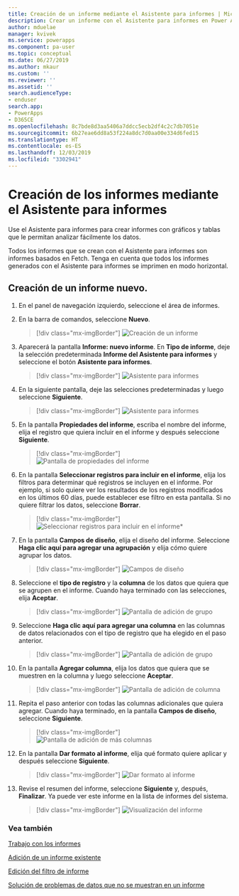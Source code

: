 ```yaml
---
title: Creación de un informe mediante el Asistente para informes | Microsoft Docs
description: Crear un informe con el Asistente para informes en Power Apps
author: mduelae
manager: kvivek
ms.service: powerapps
ms.component: pa-user
ms.topic: conceptual
ms.date: 06/27/2019
ms.author: mkaur
ms.custom: ''
ms.reviewer: ''
ms.assetid: ''
search.audienceType:
- enduser
search.app:
- PowerApps
- D365CE
ms.openlocfilehash: 8c7bde8d3aa5406a7ddcc5ecb2df4c2c7db7051e
ms.sourcegitcommit: 6b27eae6dd8a53f224a8dc7d0aa00e334d6fed15
ms.translationtype: HT
ms.contentlocale: es-ES
ms.lasthandoff: 12/03/2019
ms.locfileid: "3302941"
---
```

# <a name="create-a-report-using-the-report-wizard"></a>Creación de los informes mediante el Asistente para informes


Use el Asistente para informes para crear informes con gráficos y tablas que le permitan analizar fácilmente los datos. 

Todos los informes que se crean con el Asistente para informes son informes basados en Fetch. Tenga en cuenta que todos los informes generados con el Asistente para informes se imprimen en modo horizontal.

## <a name="create-a-new-report"></a>Creación de un informe nuevo.

1. En el panel de navegación izquierdo, seleccione el área de informes.  
2. En la barra de comandos, seleccione **Nuevo**.

    > [!div class="mx-imgBorder"]
    > ![Creación de un informe](media/newreport.png "Creación de un informe nuevo.")
  
3. Aparecerá la pantalla **Informe: nuevo informe**. En **Tipo de informe**, deje la selección predeterminada **Informe del Asistente para informes** y seleccione el botón **Asistente para informes**. 

    > [!div class="mx-imgBorder"]
    > ![Asistente para informes](media/report_wizard.png "Pantalla del Asistente para informes")
  
4. En la siguiente pantalla, deje las selecciones predeterminadas y luego seleccione **Siguiente**.
 
    > [!div class="mx-imgBorder"]
    > ![Asistente para informes](media/report_wizard_1.png "Pantalla del Asistente para informes")
   
4. En la pantalla **Propiedades del informe**, escriba el nombre del informe, elija el registro que quiera incluir en el informe y después seleccione **Siguiente**.
 
    > [!div class="mx-imgBorder"]
    > ![Pantalla de propiedades del informe](media/report_wizard_2.png "Pantalla de propiedades del informe")
  
5.  En la pantalla **Seleccionar registros para incluir en el informe**, elija los filtros para determinar qué registros se incluyen en el informe. Por ejemplo, si solo quiere ver los resultados de los registros modificados en los últimos 60 días, puede establecer ese filtro en esta pantalla. Si no quiere filtrar los datos, seleccione **Borrar**.

    > [!div class="mx-imgBorder"]
    > ![Seleccionar registros para incluir en el informe*](media/report_wizard_3.png "Seleccionar registros para incluir en el informe")
  
6. En la pantalla **Campos de diseño**, elija el diseño del informe. Seleccione **Haga clic aquí para agregar una agrupación** y elija cómo quiere agrupar los datos.

    > [!div class="mx-imgBorder"]
    > ![Campos de diseño](media/report_wizard_4.png "Campos de diseño")

7. Seleccione el **tipo de registro** y la **columna** de los datos que quiera que se agrupen en el informe. Cuando haya terminado con las selecciones, elija **Aceptar**.

    > [!div class="mx-imgBorder"]
    > ![Pantalla de adición de grupo](media/report_wizard_5.png "Pantalla de adición de grupo")
  
8. Seleccione **Haga clic aquí para agregar una columna** en las columnas de datos relacionados con el tipo de registro que ha elegido en el paso anterior.  

    > [!div class="mx-imgBorder"]
    > ![Pantalla de adición de grupo](media/report_wizard_6.png "Pantalla de adición de grupo")

9. En la pantalla **Agregar columna**, elija los datos que quiera que se muestren en la columna y luego seleccione **Aceptar**. 

    > [!div class="mx-imgBorder"]
    > ![Pantalla de adición de columna](media/report_wizard_7.png "Pantalla de adición de columna")
  
10. Repita el paso anterior con todas las columnas adicionales que quiera agregar. Cuando haya terminado, en la pantalla **Campos de diseño**, seleccione **Siguiente**.
 
    > [!div class="mx-imgBorder"]
    > ![Pantalla de adición de más columnas](media/report_wizard_8.png "Pantalla de adición de más columnas")
  
11. En la pantalla **Dar formato al informe**, elija qué formato quiere aplicar y después seleccione **Siguiente**.
 
    > [!div class="mx-imgBorder"]
    > ![Dar formato al informe](media/report_wizard_9.png "Pantalla para dar formato al informe")

12. Revise el resumen del informe, seleccione **Siguiente** y, después, **Finalizar**. Ya puede ver este informe en la lista de informes del sistema.

    > [!div class="mx-imgBorder"]
    > ![Visualización del informe](media/report_wizard_10.png "Visualización del informe")

### <a name="see-also"></a>Vea también
[Trabajo con los informes](work-with-reports.md) 

[Adición de un informe existente](add-existing-report.md)

[Edición del filtro de informe](edit-report-filter.md)

[Solución de problemas de datos que no se muestran en un informe](troubleshoot-reports.md)


